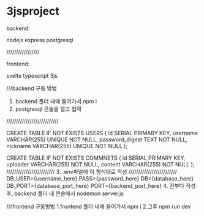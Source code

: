 # 3jsproject

backend:

nodejs
express
postgresql

/////////////////

frontend:

svelte
typescript
3js


///backend 구동 방법
1. backend 폴더 내에 들어가서 npm i
2. postgresql 콘솔을 열고 입력

///////////////////////////

CREATE TABLE IF NOT EXISTS USERS (
    id SERIAL PRIMARY KEY,
    username VARCHAR(255) UNIQUE NOT NULL,
    password_digest TEXT NOT NULL,
    nickname VARCHAR(255) UNIQUE NOT NULL
);

CREATE TABLE IF NOT EXISTS COMMNETS (
    id SERIAL PRIMARY KEY,
    uploader VARCHAR(255) NOT NULL,
    content VARCHAR(255) NOT NULL
);
/////////////////////////
3. .env파일에 이 형식대로 작성
/////////////////////////
DB_USER={username_here}
PASS={password_here}
DB={database_here}
DB_PORT={database_port_here}
PORT={backend_port_here}
4. 전부다 작성후, backend 폴더 내 콘솔에서 nodemon server.js



///frontend 구동방법
1.frontend 폴더 내에 들어가서 npm i
2.그후 npm run dev
